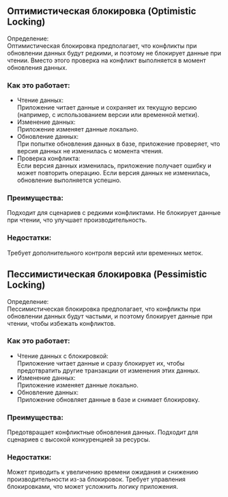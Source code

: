 ## Оптимистическая блокировка (Optimistic Locking)
Определение:  
Оптимистическая блокировка предполагает, что конфликты при обновлении данных будут редкими, и поэтому не блокирует данные при чтении. Вместо этого проверка на конфликт выполняется в момент обновления данных.

### Как это работает:

- Чтение данных:  
Приложение читает данные и сохраняет их текущую версию (например, с использованием версии или временной метки).
- Изменение данных:  
 Приложение изменяет данные локально.
- Обновление данных:  
 При попытке обновления данных в базе, приложение проверяет, что версия данных не изменилась с момента чтения.
- Проверка конфликта:  
Если версия данных изменилась, приложение получает ошибку и может повторить операцию. Если версия данных не изменилась, обновление выполняется успешно.
### Преимущества:
Подходит для сценариев с редкими конфликтами. Не блокирует данные при чтении, что улучшает производительность.
### Недостатки:
Требует дополнительного контроля версий или временных меток.

## Пессимистическая блокировка (Pessimistic Locking)
Определение:  
Пессимистическая блокировка предполагает, что конфликты при обновлении данных будут частыми, и поэтому блокирует данные при чтении, чтобы избежать конфликтов.

### Как это работает:
- Чтение данных с блокировкой:  
Приложение читает данные и сразу блокирует их, чтобы предотвратить другие транзакции от изменения этих данных.
- Изменение данных:  
Приложение изменяет данные локально.
- Обновление данных:  
Приложение обновляет данные в базе и снимает блокировку.

### Преимущества:
Предотвращает конфликтные обновления данных.
Подходит для сценариев с высокой конкуренцией за ресурсы.

### Недостатки:
Может приводить к увеличению времени ожидания и снижению производительности из-за блокировок.
Требует управления блокировками, что может усложнить логику приложения.